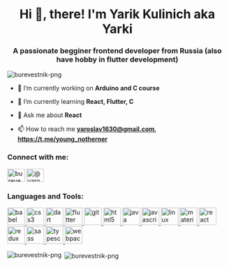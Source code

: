 <h1 align="center">Hi 👋, there! I'm Yarik Kulinich aka Yarki</h1>
<h3 align="center">A passionate begginer frontend developer from Russia (also have hobby in flutter development)</h3>

<p align="left"> <img src="https://komarev.com/ghpvc/?username=burevestnik-png&label=Profile%20views&color=0e75b6&style=flat" alt="burevestnik-png" /> </p>

- 🔭 I’m currently working on **Arduino and C course**

- 🌱 I’m currently learning **React, Flutter, C**

- 💬 Ask me about **React**

- 📫 How to reach me **yaroslav1630@gmail.com, https://t.me/young_notherner**

<h3 align="left">Connect with me:</h3>
<p align="left">
<a href="https://dev.to/burevestnikpng" target="blank"><img align="center" src="https://cdn.jsdelivr.net/npm/simple-icons@3.0.1/icons/dev-dot-to.svg" alt="burevestnikpng" height="30" width="40" /></a>
<a href="https://medium.com/@yaroslav1630" target="blank"><img align="center" src="https://cdn.jsdelivr.net/npm/simple-icons@3.0.1/icons/medium.svg" alt="@yaroslav1630" height="30" width="40" /></a>
</p>

<h3 align="left">Languages and Tools:</h3>
<p align="left"> <a href="https://babeljs.io/" target="_blank"> <img src="https://www.vectorlogo.zone/logos/babeljs/babeljs-icon.svg" alt="babel" width="40" height="40"/> </a> <a href="https://www.w3schools.com/css/" target="_blank"> <img src="https://devicons.github.io/devicon/devicon.git/icons/css3/css3-original-wordmark.svg" alt="css3" width="40" height="40"/> </a> <a href="https://dart.dev" target="_blank"> <img src="https://www.vectorlogo.zone/logos/dartlang/dartlang-icon.svg" alt="dart" width="40" height="40"/> </a> <a href="https://flutter.dev" target="_blank"> <img src="https://www.vectorlogo.zone/logos/flutterio/flutterio-icon.svg" alt="flutter" width="40" height="40"/> </a> <a href="https://git-scm.com/" target="_blank"> <img src="https://www.vectorlogo.zone/logos/git-scm/git-scm-icon.svg" alt="git" width="40" height="40"/> </a> <a href="https://www.w3.org/html/" target="_blank"> <img src="https://devicons.github.io/devicon/devicon.git/icons/html5/html5-original-wordmark.svg" alt="html5" width="40" height="40"/> </a> <a href="https://www.java.com" target="_blank"> <img src="https://devicons.github.io/devicon/devicon.git/icons/java/java-original-wordmark.svg" alt="java" width="40" height="40"/> </a> <a href="https://developer.mozilla.org/en-US/docs/Web/JavaScript" target="_blank"> <img src="https://devicons.github.io/devicon/devicon.git/icons/javascript/javascript-original.svg" alt="javascript" width="40" height="40"/> </a> <a href="https://www.linux.org/" target="_blank"> <img src="https://devicons.github.io/devicon/devicon.git/icons/linux/linux-original.svg" alt="linux" width="40" height="40"/> </a> <a href="https://materializecss.com/" target="_blank"> <img src="https://raw.githubusercontent.com/prplx/svg-logos/5585531d45d294869c4eaab4d7cf2e9c167710a9/svg/materialize.svg" alt="materialize" width="40" height="40"/> </a> <a href="https://reactjs.org/" target="_blank"> <img src="https://devicons.github.io/devicon/devicon.git/icons/react/react-original-wordmark.svg" alt="react" width="40" height="40"/> </a> <a href="https://redux.js.org" target="_blank"> <img src="https://devicons.github.io/devicon/devicon.git/icons/redux/redux-original.svg" alt="redux" width="40" height="40"/> </a> <a href="https://sass-lang.com" target="_blank"> <img src="https://devicons.github.io/devicon/devicon.git/icons/sass/sass-original.svg" alt="sass" width="40" height="40"/> </a> <a href="https://www.typescriptlang.org/" target="_blank"> <img src="https://devicons.github.io/devicon/devicon.git/icons/typescript/typescript-original.svg" alt="typescript" width="40" height="40"/> </a> <a href="https://webpack.js.org" target="_blank"> <img src="https://devicons.github.io/devicon/devicon.git/icons/webpack/webpack-original.svg" alt="webpack" width="40" height="40"/> </a> </p>

<p><img align="left" src="https://github-readme-stats.vercel.app/api/top-langs?username=burevestnik-png&show_icons=true&locale=en&layout=compact" alt="burevestnik-png" /></p>

<p>&nbsp;<img align="center" src="https://github-readme-stats.vercel.app/api?username=burevestnik-png&show_icons=true&locale=en" alt="burevestnik-png" /></p>

